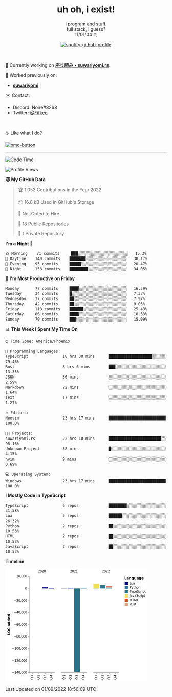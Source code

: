 <!--
**Nowaaru/nowaaru** is a ✨ _special_ ✨ repository because its `README.md` (this file) appears on your GitHub profile.

Here are some ideas to get you started:

- 🔭 I’m currently working on ...
- 🌱 I’m currently learning ...
- 👯 I’m looking to collaborate on ...
- 🤔 I’m looking for help with ...
- 💬 Ask me about ...
- 📫 How to reach me: ...
- 😄 Pronouns: ...
- ⚡ Fun fact: ...
-->

<h1 align="center"> uh oh, i exist!</h1>

<p align="center">
  i program and stuff.<br/>
  full stack, i guess?<br/>
  11/01/04 ♏ 
</p>

<!--
<p align="center">
╭──────────────────────────╮<br/>
│                        <a href="https://open.spotify.com/track/5iY3ZEHlQGFosdnROBDIg7?si=d7fd7fe8c7a747a1">Lavender</a>                      │<br/>
│               <a href="https://open.spotify.com/artist/6oeSQ4qmDQ7n89Rdt6tLLn?si=2773a05ce8b94a6c"><code>Rav</code></a>, <a href="https://open.spotify.com/artist/3vxcGARzVb3sETtt0Jxp7v?si=a4d26afacb46454f"><code>Kill Bill: The Rapper</code></a>               │<br/>
│             00:29 <a href="https://www.youtube.com/watch?v=dQw4w9WgXcQ">━━⬤</a>─────── 02:19              │<br/>
╰──────────────────────────╯<br/>
</p>
-->

<div align="center">

[![spotify-github-profile](https://spotify-github-profile.vercel.app/api/view?uid=fifkee&cover_image=true&theme=novatorem&bar_color=53b14f&bar_color_cover=true)](https://spotify-github-profile.vercel.app/api/view?uid=fifkee&redirect=true)

</div>
<br />

🦀 Currently working on **[座り読み・suwariyomi.rs](https://github.com/Nowaaru/suwariyomi.rs)**.

💫 Worked previously on: 
- **[suwariyomi](https://github.com/Nowaaru/suwariyomi)**



✉️ Contact:
- Discord: Noire#8268
- Twitter: <a href=https://twitter.com/@Fifkee>@Fifkee</a>

<br />

☕ Like what I do?

<a href="https://www.buymeacoffee.com/noire">
<img width="136" alt="bmc-button" src="https://user-images.githubusercontent.com/16274568/185726271-65d08167-e68c-49b1-bc12-8813b73cf0c0.png"></a>


---

<!--START_SECTION:waka-->
![Code Time](http://img.shields.io/badge/Code%20Time-67%20hrs%2037%20mins-blue)

![Profile Views](http://img.shields.io/badge/Profile%20Views-0-blue)

**🐱 My GitHub Data** 

> 🏆 1,053 Contributions in the Year 2022
 > 
> 📦 16.8 kB Used in GitHub's Storage 
 > 
> 🚫 Not Opted to Hire
 > 
> 📜 18 Public Repositories 
 > 
> 🔑 1 Private Repository 
 > 
**I'm a Night 🦉** 

```text
🌞 Morning    71 commits     ███░░░░░░░░░░░░░░░░░░░░░░   15.3% 
🌆 Daytime    140 commits    ███████░░░░░░░░░░░░░░░░░░   30.17% 
🌃 Evening    95 commits     █████░░░░░░░░░░░░░░░░░░░░   20.47% 
🌙 Night      158 commits    ████████░░░░░░░░░░░░░░░░░   34.05%

```
📅 **I'm Most Productive on Friday** 

```text
Monday       77 commits     ████░░░░░░░░░░░░░░░░░░░░░   16.59% 
Tuesday      34 commits     █░░░░░░░░░░░░░░░░░░░░░░░░   7.33% 
Wednesday    37 commits     ██░░░░░░░░░░░░░░░░░░░░░░░   7.97% 
Thursday     42 commits     ██░░░░░░░░░░░░░░░░░░░░░░░   9.05% 
Friday       118 commits    ██████░░░░░░░░░░░░░░░░░░░   25.43% 
Saturday     86 commits     ████░░░░░░░░░░░░░░░░░░░░░   18.53% 
Sunday       70 commits     ███░░░░░░░░░░░░░░░░░░░░░░   15.09%

```


📊 **This Week I Spent My Time On** 

```text
⌚︎ Time Zone: America/Phoenix

💬 Programming Languages: 
TypeScript               18 hrs 30 mins      ███████████████████░░░░░░   79.46% 
Rust                     3 hrs 6 mins        ███░░░░░░░░░░░░░░░░░░░░░░   13.35% 
JSON                     36 mins             ░░░░░░░░░░░░░░░░░░░░░░░░░   2.59% 
Markdown                 22 mins             ░░░░░░░░░░░░░░░░░░░░░░░░░   1.64% 
Text                     17 mins             ░░░░░░░░░░░░░░░░░░░░░░░░░   1.27%

🔥 Editors: 
Neovim                   23 hrs 17 mins      █████████████████████████   100.0%

🐱‍💻 Projects: 
suwariyomi.rs            22 hrs 10 mins      ███████████████████████░░   95.16% 
Unknown Project          58 mins             █░░░░░░░░░░░░░░░░░░░░░░░░   4.15% 
nvim                     9 mins              ░░░░░░░░░░░░░░░░░░░░░░░░░   0.69%

💻 Operating System: 
Windows                  23 hrs 17 mins      █████████████████████████   100.0%

```

**I Mostly Code in TypeScript** 

```text
TypeScript               6 repos             ████████░░░░░░░░░░░░░░░░░   31.58% 
Lua                      5 repos             ██████░░░░░░░░░░░░░░░░░░░   26.32% 
Python                   2 repos             ██░░░░░░░░░░░░░░░░░░░░░░░   10.53% 
HTML                     2 repos             ██░░░░░░░░░░░░░░░░░░░░░░░   10.53% 
JavaScript               2 repos             ██░░░░░░░░░░░░░░░░░░░░░░░   10.53%

```


**Timeline**

![Chart not found](https://raw.githubusercontent.com/Nowaaru/Nowaaru/main/charts/bar_graph.png) 


 Last Updated on 01/09/2022 18:50:09 UTC
<!--END_SECTION:waka-->

<!--
[![Nowaaru's GitHub stats](https://github-readme-stats.vercel.app/api?username=Nowaaru&theme=dracula&show_icons=true)](https://github.com/anuraghazra/github-readme-stats)

[![Top Langs](https://github-readme-stats.vercel.app/api/top-langs/?username=Nowaaru&layout=compact&theme=dracula)](https://github.com/anuraghazra/github-readme-stats)
-->
